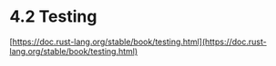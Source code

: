 # 4.2 Testing

[https://doc.rust-lang.org/stable/book/testing.html](https://doc.rust-lang.org/stable/book/testing.html)
